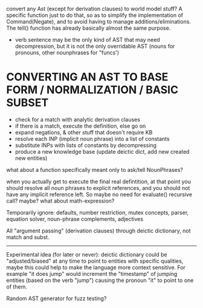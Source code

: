 convert any Ast (except for derivation clauses) to world model stuff?
A specific function just to do that, so as to simplify the implementation of Command(Negate), and to avoid having to manage additions/eliminations. The tell() function has already basically almost the same purpose.

- verb sentence may be the only kind of AST that may need decompression, but it is not the only overridable AST (nouns for pronouns, other nounphrases for "funcs')

# CONVERTING AN AST TO BASE FORM / NORMALIZATION / BASIC SUBSET
- check for a match with analytic derivation clauses
- if there is a match, execute the definition, else go on
- expand negations, & other stuff that doesn't require KB
- resolve each INP (implicit noun phrase) into a list of constants
- substitute INPs with lists of constants by decompressing
- produce a new knowledge base (update deictic dict, add new created new entities)


what about a function specifically meant only to ask/tell NounPhrases?

when you actually get to execute the final real defintition, at that point you should resolve all noun phrases to explicit references, and you should not have any implicit reference left. So maybe no need for evaluate() recursive call? maybe? what about math-expression?

Temporarily ignore: defaults, number restriction, mutex concepts, parser, equation solver, noun-phrase complements, adjectives

All "argument passing" (derivation clauses) through deictic dictionary, not match and subst.

--------------------------------

Experimental idea (for later or never): deictic dictionary could be "adjusted/biased" at any time to point to entities with specific qualities, maybe this could help to make the language more context sensitive. For example "it does jump" would increment the "timestamp" of jumping entities (based on the verb "jump") causing the pronoun "it" to point to one of them.

Random AST generator for fuzz testing?